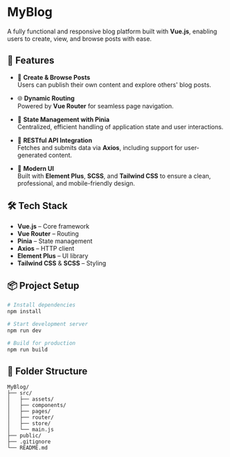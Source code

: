 # MyBlog

A fully functional and responsive blog platform built with **Vue.js**, enabling users to create, view, and browse posts with ease.

## 🚀 Features

- 📝 **Create & Browse Posts**  
  Users can publish their own content and explore others' blog posts.

- 🌐 **Dynamic Routing**  
  Powered by **Vue Router** for seamless page navigation.

- 🧠 **State Management with Pinia**  
  Centralized, efficient handling of application state and user interactions.

- 🔗 **RESTful API Integration**  
  Fetches and submits data via **Axios**, including support for user-generated content.

- 🎨 **Modern UI**  
  Built with **Element Plus**, **SCSS**, and **Tailwind CSS** to ensure a clean, professional, and mobile-friendly design.

## 🛠️ Tech Stack

- **Vue.js** – Core framework  
- **Vue Router** – Routing  
- **Pinia** – State management  
- **Axios** – HTTP client  
- **Element Plus** – UI library  
- **Tailwind CSS** & **SCSS** – Styling

## 📦 Project Setup

```bash
# Install dependencies
npm install

# Start development server
npm run dev

# Build for production
npm run build

```
## 📁 Folder Structure
```
MyBlog/
├── src/
│   ├── assets/
│   ├── components/
│   ├── pages/
│   ├── router/
│   ├── store/
│   └── main.js
├── public/
├── .gitignore
└── README.md
```
